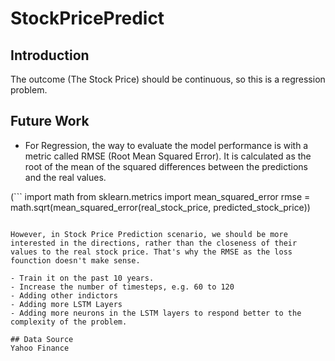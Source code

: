 # StockPricePredict

## Introduction
The outcome (The Stock Price) should be continuous, so this is a regression problem.

## Future Work
- For Regression, the way to evaluate the model performance is with a metric called RMSE (Root Mean Squared Error). It is calculated as the root of the mean of the squared differences between the predictions and the real values.

(```
import math
from sklearn.metrics import mean_squared_error
rmse = math.sqrt(mean_squared_error(real_stock_price, predicted_stock_price))
```)

However, in Stock Price Prediction scenario, we should be more interested in the directions, rather than the closeness of their values to the real stock price. That's why the RMSE as the loss founction doesn't make sense.

- Train it on the past 10 years.
- Increase the number of timesteps, e.g. 60 to 120
- Adding other indictors
- Adding more LSTM Layers
- Adding more neurons in the LSTM layers to respond better to the complexity of the problem.

## Data Source
Yahoo Finance
